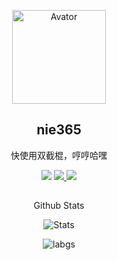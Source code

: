 <!--
头像
-->
<p align="center">
 <img width="150px" src="https://avatars.githubusercontent.com/u/91982098?v=4" align="center" alt="Avator" />
 <h2 align="center">
   <!--<a href="https://xtaolink.cn">-->
     nie365
   <!--</a>-->
 </h2>
 <p align="center">
  快使用双截棍，哼哼哈嘿
 </p>
</p>
<!--
图标
-->
<p align="center">
      <img src="https://img.shields.io/badge/%F0%9F%94%8B-%E7%88%B1%E5%8F%91%E7%94%B5-gray.svg?colorA=FF5733&colorB=FF9633&style=for-the-badge"/>
    <a href="https://t.me/mrwangzhe">
      <img src="https://img.shields.io/badge/%E2%9C%88%EF%B8%8F-mrwangzhe-gray.svg?colorA=33C6FF&colorB=3395FF&style=for-the-badge"/>
    </a>
    <a href="https://t.me/+NMtbkJmuPdxjZjc9">
      <img src="https://img.shields.io/badge/%F0%9F%92%AC-涅槃茶馆-gray.svg?colorA=FE669D&colorB=F7409B&style=for-the-badge"/>
    </a>
</p>
<!--
组织

<p align="center">
 <h2 align="center">
 </h2>
 <p align="center">
  Xtao Labs
 </p>
</p>

<p align="center">
 <img src="https://github-readme-stats.vercel.app/api/pin/?username=Xtao-Labs&repo=PagerMaid-Modify" align="center" alt="Stats" />
 <img src="https://github-readme-stats.vercel.app/api/pin/?username=Xtao-Labs&repo=PagerMaid_Plugins" align="center" alt="Stats" />
</p>
-->
<!--
Github Stats
-->
<p align="center">
 <h2 align="center">
 </h2>
 <p align="center">
  Github Stats
 </p>
</p>

<p align="center">
 <img src="https://github-readme-stats.vercel.app/api?username=nie365&count_private=true&show_icons=true&line_height=20" align="center" alt="Stats" />
</p>
<!--
Top Langs

<p align="center">
 <h2 align="center">
 </h2>
 <p align="center">
  Top Langs
 </p>
</p>
-->
<p align="center">
 <img src="https://github-readme-stats.vercel.app/api/top-langs/?username=nie365&layout=compact&langs_count=8&card_width=445" align="center" alt="labgs" />
</p>
<!--
Github Activity
-->
<!--
<p align="center">
 <h2 align="center">
 </h2>
 <p align="center">
  Github Activity
 </p>
</p>

<p align="center">
 <img src="https://activity-graph.herokuapp.com/graph?username=xtaodada&theme=xcode" align="center" alt="Github Activity" />
</p>

**xtaodada/xtaodada** is a ✨ _special_ ✨ repository because its `README.md` (this file) appears on your GitHub profile.

Here are some ideas to get you started:

- 🔭 I’m currently working on ...
- 🌱 I’m currently learning ...
- 👯 I’m looking to collaborate on ...
- 🤔 I’m looking for help with ...
- 💬 Ask me about ...
- 📫 How to reach me: ...
- 😄 Pronouns: ...
- ⚡ Fun fact: ...
-->
